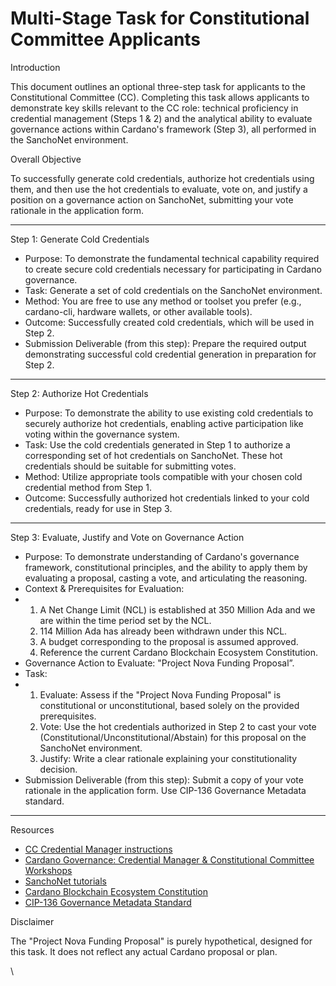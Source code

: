 # Multi-Stage Task for Constitutional Committee Applicants

Introduction

This document outlines an optional three-step task for applicants to the Constitutional Committee (CC). Completing this task allows applicants to demonstrate key skills relevant to the CC role: technical proficiency in credential management (Steps 1 & 2) and the analytical ability to evaluate governance actions within Cardano's framework (Step 3), all performed in the SanchoNet environment.

Overall Objective

To successfully generate cold credentials, authorize hot credentials using them, and then use the hot credentials to evaluate, vote on, and justify a position on a governance action on SanchoNet, submitting your vote rationale in the application form.

***

Step 1: Generate Cold Credentials

* Purpose: To demonstrate the fundamental technical capability required to create secure cold credentials necessary for participating in Cardano governance.
* Task: Generate a set of cold credentials on the SanchoNet environment.
* Method: You are free to use any method or toolset you prefer (e.g., cardano-cli, hardware wallets, or other available tools).
* Outcome: Successfully created cold credentials, which will be used in Step 2.
* Submission Deliverable (from this step): Prepare the required output demonstrating successful cold credential generation in preparation for Step 2.

***

Step 2: Authorize Hot Credentials

* Purpose: To demonstrate the ability to use existing cold credentials to securely authorize hot credentials, enabling active participation like voting within the governance system.
* Task: Use the cold credentials generated in Step 1 to authorize a corresponding set of hot credentials on SanchoNet. These hot credentials should be suitable for submitting votes.
* Method: Utilize appropriate tools compatible with your chosen cold credential method from Step 1.
* Outcome: Successfully authorized hot credentials linked to your cold credentials, ready for use in Step 3.

***

Step 3: Evaluate, Justify and Vote on Governance Action

* Purpose: To demonstrate understanding of Cardano's governance framework, constitutional principles, and the ability to apply them by evaluating a proposal, casting a vote, and articulating the reasoning.
* Context & Prerequisites for Evaluation:
*
  1. A Net Change Limit (NCL) is established at 350 Million Ada and we are within the time period set by the NCL.
  2. 114 Million Ada has already been withdrawn under this NCL.
  3. A budget corresponding to the proposal is assumed approved.
  4. Reference the current Cardano Blockchain Ecosystem Constitution.
* Governance Action to Evaluate: "Project Nova Funding Proposal”.
* Task:
*
  1. Evaluate: Assess if the "Project Nova Funding Proposal" is constitutional or unconstitutional, based solely on the provided prerequisites.
  2. Vote: Use the hot credentials authorized in Step 2 to cast your vote (Constitutional/Unconstitutional/Abstain) for this proposal on the SanchoNet environment.
  3. Justify: Write a clear rationale explaining your constitutionality decision.
* Submission Deliverable (from this step): Submit a copy of your vote rationale in the application form. Use CIP-136 Governance Metadata standard.&#x20;

***

Resources

* [CC Credential Manager instructions](https://credential-manager.readthedocs.io/en/latest/)
* [Cardano Governance: Credential Manager & Constitutional Committee Workshops](https://youtube.com/playlist?list=PLWYf5eQbRdbUPdt9UT-Vjhi6b840WSIWg\&si=HjJp19azfk1x_jR1)
* [SanchoNet tutorials](https://github.com/Hornan7/SanchoNet-Tutorials)
* [Cardano Blockchain Ecosystem Constitution](https://constitution.gov.tools/en/constitution)
* [CIP-136 Governance Metadata Standard](https://cips.cardano.org/cip/CIP-0136)

Disclaimer

The "Project Nova Funding Proposal" is purely hypothetical, designed for this task. It does not reflect any actual Cardano proposal or plan.

\
